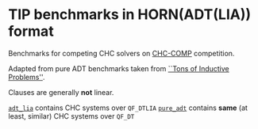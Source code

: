 # TIP benchmarks in HORN(ADT(LIA)) format

Benchmarks for competing CHC solvers on [CHC-COMP](https://chc-comp.github.io/) competition.

Adapted from pure ADT benchmarks taken from [``Tons of Inductive Problems''](https://github.com/tip-org/benchmarks).

Clauses are generally **not** linear.

[`adt_lia`](adt_lia) contains CHC systems over `QF_DTLIA`
[`pure_adt`](pure_adt) contains **same** (at least, similar) CHC systems over `QF_DT`
